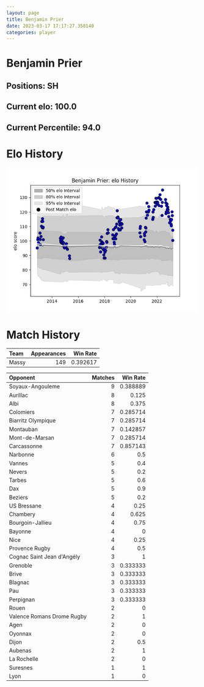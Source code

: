 ```yaml
---  
layout: page  
title: Benjamin Prier  
date: 2023-03-17 17:17:27.358140  
categories: player  
---
```

# Benjamin Prier

## Positions: SH

## Current elo: 100.0

## Current Percentile: 94.0

# Elo History


![elo history](history_BenjaminPrier.png)
# Match History


| Team   |   Appearances |   Win Rate |
|:-------|--------------:|-----------:|
| Massy  |           149 |   0.392617 |

| Opponent                   |   Matches |   Win Rate |
|:---------------------------|----------:|-----------:|
| Soyaux-Angouleme           |         9 |   0.388889 |
| Aurillac                   |         8 |   0.125    |
| Albi                       |         8 |   0.375    |
| Colomiers                  |         7 |   0.285714 |
| Biarritz Olympique         |         7 |   0.285714 |
| Montauban                  |         7 |   0.142857 |
| Mont-de-Marsan             |         7 |   0.285714 |
| Carcassonne                |         7 |   0.857143 |
| Narbonne                   |         6 |   0.5      |
| Vannes                     |         5 |   0.4      |
| Nevers                     |         5 |   0.2      |
| Tarbes                     |         5 |   0.6      |
| Dax                        |         5 |   0.9      |
| Beziers                    |         5 |   0.2      |
| US Bressane                |         4 |   0.25     |
| Chambery                   |         4 |   0.625    |
| Bourgoin-Jallieu           |         4 |   0.75     |
| Bayonne                    |         4 |   0        |
| Nice                       |         4 |   0.25     |
| Provence Rugby             |         4 |   0.5      |
| Cognac Saint Jean d'Angély |         3 |   1        |
| Grenoble                   |         3 |   0.333333 |
| Brive                      |         3 |   0.333333 |
| Blagnac                    |         3 |   0.333333 |
| Pau                        |         3 |   0.333333 |
| Perpignan                  |         3 |   0.333333 |
| Rouen                      |         2 |   0        |
| Valence Romans Drome Rugby |         2 |   1        |
| Agen                       |         2 |   0        |
| Oyonnax                    |         2 |   0        |
| Dijon                      |         2 |   0.5      |
| Aubenas                    |         2 |   1        |
| La Rochelle                |         2 |   0        |
| Suresnes                   |         1 |   1        |
| Lyon                       |         1 |   0        |
